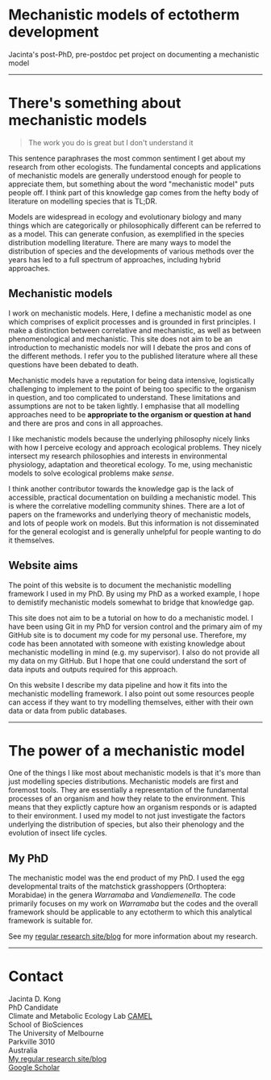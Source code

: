 # Mechanistic models of ectotherm development
Jacinta's post-PhD, pre-postdoc pet project on documenting a mechanistic model

***

# There's something about mechanistic models

> The work you do is great but I don't understand it

This sentence paraphrases the most common sentiment I get about my research from other ecologists. The fundamental concepts and applications of mechanistic models are generally understood enough for people to appreciate them, but something about the word "mechanistic model" puts people off. I think part of this knowledge gap comes from the hefty body of literature on modelling species that is TL;DR.

Models are widespread in ecology and evolutionary biology and many things which are categorically or philosophically different can be referred to as a model. This can generate confusion, as exemplified in the species distribution modelling literature. There are many ways to model the distribution of species and the developments of various methods over the years has led to a full spectrum of approaches, including hybrid approaches. 

## Mechanistic models
I work on mechanistic models. Here, I define a mechanistic model as one which comprises of explicit processes and is grounded in first principles. I make a distinction between correlative and mechanistic, as well as between phenomenological and mechanistic. This site does not aim to be an introduction to mechanistic models nor will I debate the pros and cons of the different methods. I refer you to the published literature where all these questions have been debated to death. 

Mechanistic models have a reputation for being data intensive, logistically challenging to implement to the point of being too specific to the organism in question, and too complicated to understand. These limitations and assumptions are not to be taken lightly. I emphasise that all modelling approaches need to be **appropriate to the organism or question at hand** and there are pros and cons in all approaches.

I like mechanistic models because the underlying philosophy nicely links with how I perceive ecology and approach ecological problems. They nicely intersect my research philosophies and interests in environmental physiology, adaptation and theoretical ecology. To me, using mechanistic models to solve ecological problems make *sense*.

I think another contributor towards the knowledge gap is the lack of accessible, practical documentation on building a mechanistic model. This is where the correlative modelling community shines. There are a lot of papers on the frameworks and underlying theory of mechanistic models, and lots of people work on models. But this information is not disseminated for the general ecologist and is generally unhelpful for people wanting to do it themselves.

## Website aims
The point of this website is to document the mechanistic modelling framework I used in my PhD. By using my PhD as a worked example, I hope to demistify mechanistic models somewhat to bridge that knowledge gap.

This site does not aim to be a tutorial on how to do a mechanistic model. I have been using Git in my PhD for version control and the primary aim of my GitHub site is to document my code for my personal use. Therefore, my code has been annotated with someone with existing knowledge about mechanistic modelling in mind (e.g. my supervisor). I also do not provide all my data on my GitHub. But I hope that one could understand the sort of data inputs and outputs required for this approach.

On this website I describe my data pipeline and how it fits into the mechanistic modelling framework. I also point out some resources people can access if they want to try modelling themselves, either with their own data or data from public databases. 

***

# The power of a mechanistic model
One of the things I like most about mechanistic models is that it's more than just modelling species distributions. Mechanistic models are first and foremost tools. They are essentially a representation of the fundamental processes of an organism and how they relate to the environment. This means that they explictly capture how an organism responds or is adapted to their environment. I used my model to not just investigate the factors underlying the distribution of species, but also their phenology and the evolution of insect life cycles.

## My PhD
The mechanistic model was the end product of my PhD. I used the egg developmental traits of the matchstick grasshoppers (Orthoptera: Morabidae) in the genera *Warramaba* and *Vandiemenella*. The code primarily focuses on my work on *Warramaba* but the codes and the overall framework should be applicable to any ectotherm to which this analytical framework is suitable for.

See my [regular research site/blog](https://jacintakongresearch.wordpress.com) for more information about my research. 

***

# Contact
Jacinta D. Kong  
PhD Candidate  
Climate and Metabolic Ecology Lab [CAMEL](https://camelunimelb.wordpress.com)  
School of BioSciences   
The University of Melbourne  
Parkville 3010  
Australia  
[My regular research site/blog](https://jacintakongresearch.wordpress.com)   
[Google Scholar](https://scholar.google.com.au/citations?user=EBtRPuwAAAAJ&hl=en&oi=ao)
